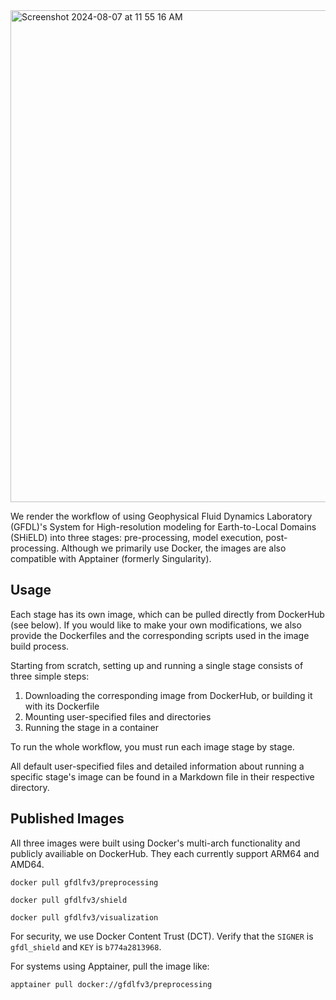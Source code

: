 <img width="787" alt="Screenshot 2024-08-07 at 11 55 16 AM" src="https://github.com/user-attachments/assets/6f72fd40-dbfb-4a4a-8360-06056678c9fb">

We render the workflow of using Geophysical Fluid Dynamics Laboratory (GFDL)'s System for High-resolution modeling for Earth-to-Local Domains (SHiELD) into three stages: pre-processing, model execution, post-processing. Although we primarily use Docker, the images are also compatible with Apptainer (formerly Singularity).

## Usage
Each stage has its own image, which can be pulled directly from DockerHub (see below). If you would like to make your own modifications, we also provide the Dockerfiles and the corresponding scripts used in the image build process. 

Starting from scratch, setting up and running a single stage consists of three simple steps:

1. Downloading the corresponding image from DockerHub, or building it with its Dockerfile
2. Mounting user-specified files and directories
3. Running the stage in a container

To run the whole workflow, you must run each image stage by stage.

All default user-specified files and detailed information about running a specific stage's image can be found in a Markdown file in their respective directory.


## Published Images
All three images were built using Docker's multi-arch functionality and publicly availiable on DockerHub. They each currently support ARM64 and AMD64.

```
docker pull gfdlfv3/preprocessing
```

```
docker pull gfdlfv3/shield
```

```
docker pull gfdlfv3/visualization
```

For security, we use Docker Content Trust (DCT). Verify that the `SIGNER` is `gfdl_shield` and `KEY` is `b774a2813968`.

For systems using Apptainer, pull the image like:

```
apptainer pull docker://gfdlfv3/preprocessing
```
